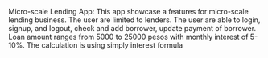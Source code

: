 Micro-scale Lending App:
This app showcase a features for micro-scale lending business. The user are limited to lenders. The user are able to login, signup, and logout, check and add borrower, update payment of borrower. Loan amount ranges from 5000 to 25000 pesos with monthly interest of 5-10%. The calculation is using simply interest formula
